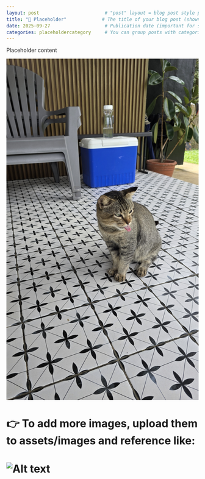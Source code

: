 ```yaml
---
layout: post                        # "post" layout = blog post style page.
title: "🍜 Placeholder"             # The title of your blog post (shown in list + page).
date: 2025-09-27                    # Publication date (important for sorting posts).
categories: placeholdercategory     # You can group posts with categories.
---
```


Placeholder content

![Placeholder](/assets/images/cat_placeholder.jpg)

# 👉 To add more images, upload them to assets/images and reference like:
# ![Alt text](/assets/images/your-image-name.jpg)


